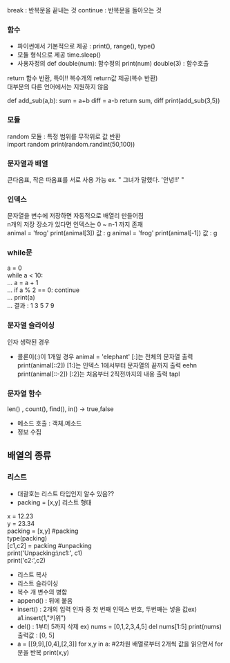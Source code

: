break : 반복문을 끝내는 것
continue : 반복문을 돌아오는 것

### 함수  
* 파이썬에서 기본적으로 제공 : print(), range(), type()
* 모듈 형식으로 제공 time.sleep()
* 사용자정의
def double(num): 함수정의
  print(num)
double(3) : 함수호출  

return 함수 반환, 특이!! 복수개의 return값 제공(복수 반환)  
대부분의 다른 언어에서는 지원하지 않음  

 def add_sub(a,b): 
    sum = a+b
    diff = a-b
    return sum, diff
 print(add_sub(3,5))  
 
### 모듈
random 모듈 : 특정 범위를 무작위로 값 반환  
import random
print(random.randint(50,100))

### 문자열과 배열
 큰다옴표, 작은 따옴표를 서로 사용 가능  ex. " 그녀가 말했다. '안녕!!' "

### 인덱스
문자열을 변수에 저장하면 자동적으로 배열리 만들어짐  
n개의 저장 장소가 있다면 인덱스는 0 ~ n-1 까지 존재  
animal = 'frog'
print(animal[3])  값 : g
animal = 'frog'
print(animal[-1]) 값 : g

### while문   
a = 0   
while a < 10:  
...     a = a + 1  
...     if a % 2 == 0: continue  
...     print(a)  
...
결과 : 1 3 5 7 9

### 문자열 슬라이싱  
인자 생략된 경우    
- 콜론이(:)이 1개일 경우 
 animal = 'elephant' [:]는 전체의 문자열 출력  
 print(animal[::2]) [1:]는 인덱스 1에서부터 문자열의 끝까지 출력  eehn
 print(animal[::-2]) [:2]는 처음부터 2직전까지의 내용 출력  tapl

### 문자열 함수  
len() , count(), find(), in() -> true,false
* 메소드 호출 : 객체.메소드
* 정보 수집

## 배열의 종류
### 리스트
- 대괄호는 리스트 타입인지 알수 있음??
- packing = [x,y] 리스트 형태
  
x = 12.23   
y = 23.34  
packing = [x,y] #packing  
type(packing)    
[c1,c2] = packing #unpacking  
print('Unpacking:\nc1:', c1)  
print('c2:',c2)
- 리스트 복사
- 리스트 슬라이싱
- 복수 개 변수의 병합
- append() : 뒤에 붙음
- insert() : 2개의 입력 인자 중 첫 번째 인덱스 번호, 두번째는 넣을 값ex) a1.insert(1,"키위")
- del() : 1부터 5까지 삭제 ex) nums = [0,1,2,3,4,5] del nums[1:5]  print(nums) 출력값 : [0, 5]
- a = [[9,9],[0,4],[2,3]] for x,y in a: #2차원 배열로부터 2개씩 값을 읽으면서 for문을 반복 print(x,y)
